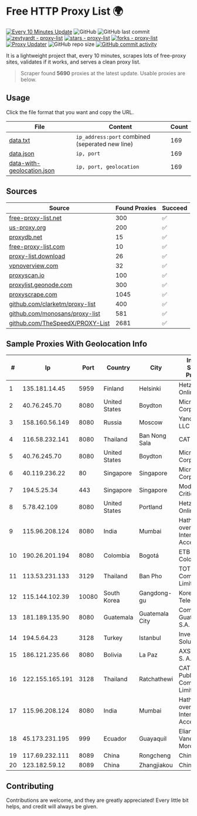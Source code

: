 
# Free HTTP Proxy List 🌍

[![Every 10 Minutes Update](https://github.com/mertguvencli/http-proxy-list/actions/workflows/main.yml/badge.svg?branch=main)](https://github.com/mertguvencli/http-proxy-list/actions/workflows/main.yml)
![GitHub](https://img.shields.io/github/license/mertguvencli/http-proxy-list)
![GitHub last commit](https://img.shields.io/github/last-commit/mertguvencli/http-proxy-list)
[![zevtyardt - proxy-list](https://img.shields.io/static/v1?label=zevtyardt&message=proxy-list&color=blue&logo=github)](https://github.com/zevtyardt/proxy-list "Go to GitHub repo")
[![stars - proxy-list](https://img.shields.io/github/stars/zevtyardt/proxy-list?style=social)](https://github.com/zevtyardt/proxy-list)
[![forks - proxy-list](https://img.shields.io/github/forks/zevtyardt/proxy-list?style=social)](https://github.com/zevtyardt/proxy-list)
[![Proxy Updater](https://github.com/zevtyardt/proxy-list/workflows/Proxy%20Updater/badge.svg)](https://github.com/zevtyardt/proxy-list/actions?query=workflow:"Proxy+Updater")
![GitHub repo size](https://img.shields.io/github/repo-size/zevtyardt/proxy-list)
[![GitHub commit activity](https://img.shields.io/github/commit-activity/m/zevtyardt/proxy-list?logo=commits)](https://github.com/zevtyardt/proxy-list/commits/main)

It is a lightweight project that, every 10 minutes, scrapes lots of free-proxy sites, validates if it works, and serves a clean proxy list.

> Scraper found **5690** proxies at the latest update. Usable proxies are below.

## Usage

Click the file format that you want and copy the URL.

|File|Content|Count|
|----|-------|-----|
|[data.txt](https://raw.githubusercontent.com/mertguvencli/http-proxy-list/main/proxy-list/data.txt)|`ip_address:port` combined (seperated new line)|169|
|[data.json](https://raw.githubusercontent.com/mertguvencli/http-proxy-list/main/proxy-list/data.json)|`ip, port`|169|
|[data-with-geolocation.json](https://raw.githubusercontent.com/mertguvencli/http-proxy-list/main/proxy-list/data-with-geolocation.json)|`ip, port, geolocation`|169|

## Sources

|Source|Found Proxies|Succeed|
|------|-------------|-------|
|[free-proxy-list.net](https://free-proxy-list.net)|300|✅|
|[us-proxy.org](https://www.us-proxy.org)|200|✅|
|[proxydb.net](http://proxydb.net)|15|✅|
|[free-proxy-list.com](https://free-proxy-list.com/?page=&port=&type%5B%5D=http&type%5B%5D=https&up_time=0&search=Search)|10|✅|
|[proxy-list.download](https://www.proxy-list.download/HTTP)|26|✅|
|[vpnoverview.com](https://vpnoverview.com/privacy/anonymous-browsing/free-proxy-servers)|32|✅|
|[proxyscan.io](https://www.proxyscan.io)|100|✅|
|[proxylist.geonode.com](https://proxylist.geonode.com/api/proxy-list?limit=300&page=1&sort_by=lastChecked&sort_type=desc&protocols=http,https)|300|✅|
|[proxyscrape.com](https://api.proxyscrape.com/v2/?request=displayproxies&protocol=http&timeout=10000&country=all&ssl=all&anonymity=all)|1045|✅|
|[github.com/clarketm/proxy-list](https://raw.githubusercontent.com/clarketm/proxy-list/master/proxy-list-raw.txt)|400|✅|
|[github.com/monosans/proxy-list](https://raw.githubusercontent.com/monosans/proxy-list/main/proxies/http.txt)|581|✅|
|[github.com/TheSpeedX/PROXY-List](https://raw.githubusercontent.com/TheSpeedX/PROXY-List/master/http.txt)|2681|✅|


## Sample Proxies With Geolocation Info

|#|Ip|Port|Country|City|Internet Service Provider|
|-|--|----|-------|----|-------------------------|
|1|135.181.14.45|5959|Finland|Helsinki|Hetzner Online GmbH|
|2|40.76.245.70|8080|United States|Boydton|Microsoft Corporation|
|3|158.160.56.149|8080|Russia|Moscow|Yandex.Cloud LLC|
|4|116.58.232.141|8080|Thailand|Ban Nong Sala|CAT-BB|
|5|40.76.245.70|8080|United States|Boydton|Microsoft Corporation|
|6|40.119.236.22|80|Singapore|Singapore|Microsoft Corporation|
|7|194.5.25.34|443|Singapore|Singapore|Mod Mission Critical LLC|
|8|5.78.42.109|8080|United States|Portland|Hetzner Online GmbH|
|9|115.96.208.124|8080|India|Mumbai|Hathway IP over Cable Internet Access|
|10|190.26.201.194|8080|Colombia|Bogotá|ETB - Colombia|
|11|113.53.231.133|3129|Thailand|Ban Pho|TOT Public Company Limited|
|12|115.144.102.39|10080|South Korea|Gangdong-gu|Korea Telecom|
|13|181.189.135.90|8080|Guatemala|Guatemala City|Comcel Guatemala S.A.|
|14|194.5.64.23|3128|Turkey|Istanbul|Invermae Solutions SL|
|15|186.121.235.66|8080|Bolivia|La Paz|AXS Bolivia S. A.|
|16|122.155.165.191|3128|Thailand|Ratchathewi|CAT Telecom Public Company Limited|
|17|115.96.208.124|8080|India|Mumbai|Hathway IP over Cable Internet Access|
|18|45.173.231.195|999|Ecuador|Guayaquil|Eliana Vanessa Morocho Oña|
|19|117.69.232.111|8089|China|Rongcheng|Chinanet|
|20|123.182.59.12|8089|China|Zhangjiakou|Chinanet|



## Contributing

Contributions are welcome, and they are greatly appreciated! Every
little bit helps, and credit will always be given.

